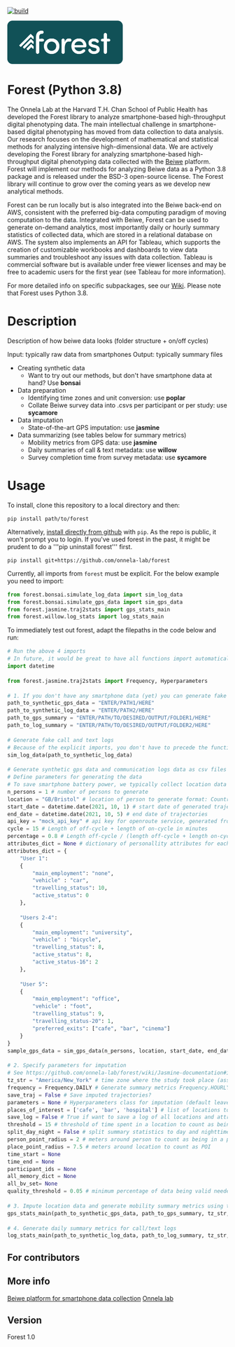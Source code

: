 [![build](https://github.com/onnela-lab/forest/actions/workflows/build.yml/badge.svg)](https://github.com/onnela-lab/forest/actions/workflows/build.yml)

<img width="264" height="99" src="forest-logo-color.png" alt="Forest logo">

# Forest (Python 3.8)

The Onnela Lab at the Harvard T.H. Chan School of Public Health has developed the Forest library to analyze smartphone-based high-throughput digital phenotyping data. The main intellectual challenge in smartphone-based digital phenotyping has moved from data collection to data analysis. Our research focuses on the development of mathematical and statistical methods for analyzing intensive high-dimensional data. We are actively developing the Forest library for analyzing smartphone-based high-throughput digital phenotyping data collected with the [Beiwe](https://github.com/onnela-lab/beiwe-backend) platform. Forest will implement our methods for analyzing Beiwe data as a Python 3.8 package and is released under the BSD-3 open-source license. The Forest library will continue to grow over the coming years as we develop new analytical methods.

Forest can be run locally but is also integrated into the Beiwe back-end on AWS, consistent with the preferred big-data computing paradigm of moving computation to the data. Integrated with Beiwe, Forest can be used to generate on-demand analytics, most importantly daily or hourly summary statistics of collected data, which are stored in a relational database on AWS. The system also implements an API for Tableau, which supports the creation of customizable workbooks and dashboards to view data summaries and troubleshoot any issues with data collection. Tableau is commercial software but is available under free viewer licenses and may be free to academic users for the first year (see Tableau for more information).

For more detailed info on specific subpackages, see our [Wiki](https://github.com/onnela-lab/forest/wiki). Please note that Forest uses Python 3.8.

# Description

Description of how beiwe data looks (folder structure + on/off cycles)

Input: typically raw data from smartphones
Output: typically summary files

- Creating synthetic data
  - Want to try out our methods, but don't have smartphone data at hand? Use **bonsai**
- Data preparation
  - Identifying time zones and unit conversion: use **poplar**
  - Collate Beiwe survey data into .csvs per participant or per study: use **sycamore**
- Data imputation
  - State-of-the-art GPS imputation: use **jasmine**
- Data summarizing (see tables below for summary metrics)
  - Mobility metrics from GPS data: use **jasmine**
  - Daily summaries of call & text metadata: use **willow**
  - Survey completion time from survey metadata: use **sycamore**

# Usage

To install, clone this repository to a local directory and then:

```console
pip install path/to/forest
```

Alternatively, [install directly from github](https://pip.pypa.io/en/stable/reference/pip_install/#git) with `pip`. As the repo is public, it won't prompt you to login. If you've used forest in the past, it might be prudent to do a '''pip uninstall forest''' first.

```console
pip install git+https://github.com/onnela-lab/forest
```

Currently, all imports from `forest` must be explicit.  For the below example you need to import:

```python
from forest.bonsai.simulate_log_data import sim_log_data
from forest.bonsai.simulate_gps_data import sim_gps_data
from forest.jasmine.traj2stats import gps_stats_main
from forest.willow.log_stats import log_stats_main
```

To immediately test out forest, adapt the filepaths in the code below and run:

```python
# Run the above 4 imports
# In future, it would be great to have all functions import automatically
import datetime

from forest.jasmine.traj2stats import Frequency, Hyperparameters

# 1. If you don't have any smartphone data (yet) you can generate fake data
path_to_synthetic_gps_data = "ENTER/PATH1/HERE"
path_to_synthetic_log_data = "ENTER/PATH2/HERE"
path_to_gps_summary = "ENTER/PATH/TO/DESIRED/OUTPUT/FOLDER1/HERE"
path_to_log_summary = "ENTER/PATH/TO/DESIRED/OUTPUT/FOLDER2/HERE"

# Generate fake call and text logs 
# Because of the explicit imports, you don't have to precede the functions with forest.subpackage.
sim_log_data(path_to_synthetic_log_data)

# Generate synthetic gps data and communication logs data as csv files
# Define parameters for generating the data
# To save smartphone battery power, we typically collect location data intermittently: e.g. during an on-cycle of 3 minutes, followed by an off-cycle of 12 minutes. We'll generate data in this way
n_persons = 1 # number of persons to generate
location = "GB/Bristol" # location of person to generate format: Country_2_letter_ISO_code/City_Name
start_date = datetime.date(2021, 10, 1) # start date of generated trajectories
end_date = datetime.date(2021, 10, 5) # end date of trajectories
api_key = "mock_api_key" # api key for openroute service, generated from https://openrouteservice.org/
cycle = 15 # Length of off-cycle + length of on-cycle in minutes
percentage = 0.8 # Length off-cycle / (length off-cycle + length on-cycle)
attributes_dict = None # dictionary of personallity attributes for each user, set to None if random, check Attributes class for usage in simulate_gps_data module. Example of dictionary of user attributes:
attributes_dict = {
    "User 1":
    {
        "main_employment": "none", 
        "vehicle" : "car",
        "travelling_status": 10,
        "active_status": 0
    },

    "Users 2-4":
    {
        "main_employment": "university",
        "vehicle" : "bicycle",
        "travelling_status": 8,
        "active_status": 8,
        "active_status-16": 2 
    },

    "User 5":
    {
        "main_employment": "office",
        "vehicle" : "foot",
        "travelling_status": 9,
        "travelling_status-20": 1,
        "preferred_exits": ["cafe", "bar", "cinema"] 
    }
}
sample_gps_data = sim_gps_data(n_persons, location, start_date, end_data, api_key, cycle, percentage, attributes_dict)

# 2. Specify parameters for imputation 
# See https://github.com/onnela-lab/forest/wiki/Jasmine-documentation#input for details
tz_str = "America/New_York" # time zone where the study took place (assumes that all participants were always in this time zone)
frequency = Frequency.DAILY # Generate summary metrics Frequency.HOURLY, Frequency.DAILY or Frequency.BOTH
save_traj = False # Save imputed trajectories?
parameters = None # Hyperparameters class for imputation (default leave None)
places_of_interest = ['cafe', 'bar', 'hospital'] # list of locations to track if visited, leave None if don't want these summary statistics
save_log = False # True if want to save a log of all locations and attributes of those locations visited
threshold = 15 # threshold of time spent in a location to count as being in that location, in minutes
split_day_night = False # split summary statistics to day and nighttime statistics, only if frequency == Frequency.DAILY
person_point_radius = 2 # meters around person to count as being in a place
place_point_radius = 7.5 # meters around location to count as POI
time_start = None 
time_end = None
participant_ids = None
all_memory_dict = None
all_bv_set= None
quality_threshold = 0.05 # minimum percentage of data being valid needed to perform the analysis

# 3. Impute location data and generate mobility summary metrics using the simulated data above
gps_stats_main(path_to_synthetic_gps_data, path_to_gps_summary, tz_str, frequency, parameters, places_of_interest, save_log, threshold, split_day_night, person_point_radius, place_point_radius, time_start, time_end, participant_ids. all_memory_dict, all_bv_set, quality_threshold)

# 4. Generate daily summary metrics for call/text logs
log_stats_main(path_to_synthetic_log_data, path_to_log_summary, tz_str, option, time_start, time_end, beiwe_id)
```

## For contributors

## More info

[Beiwe platform for smartphone data collection](https://www.beiwe.org/)
[Onnela lab](https://www.hsph.harvard.edu/onnela-lab/)

## Version

Forest 1.0
